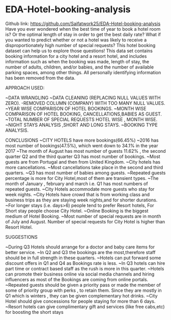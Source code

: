 # EDA-Hotel-booking-analysis
Github link: https://github.com/Saifatwork25/EDA-Hotel-booking-analysis
Have you ever wondered when the best time of year to book a hotel room is? Or the optimal length of stay in order to get the best daily rate? What if you wanted to predict whether or not a hotel was likely to receive a disproportionately high number of special requests?
This hotel booking dataset can help us to explore those questions!
This data set contains booking information for a city hotel and a resort hotel, and includes information such as when the booking was made, length of stay, the number of adults, children, and/or babies, and the number of available parking spaces, among other things.
All personally identifying information has been removed from the data.


APPROACH USED:


~DATA WRANGLING
~DATA CLEANING (REPLACING NULL VALUES WITH ZERO).
-REMOVED COLUMN (COMPANY)  WITH TOO MANY NULL VALUES. 
~YEAR WISE COMPARISON OF HOTEL BOOKINGS.
~MONTH WISE COMPARISON OF HOTEL BOOKING, CANCELLATIONS,BABIES AS GUEST.
~TOTAL NUMBER OF SPECIAL REQUESTS HOTEL WISE , MONTH WISE.
~NIGHT STAYS ANALYSIS ,SHORT AND LONG STAYS.
~BOOKING TYPE ANALYSIS.

CONCLUSIONS 
~CITY HOTELS have more bookings(66.45%)
~2016 has most number of bookings(47.5%), which went down to 34.1% in the year 2017
~The month of August has most number of guests 11.62% , the second quarter Q2 and the third quarter Q3 has most number of bookings.
~Most guests are from Portugal and then from United Kingdom.
~City hotels has more cancellations.
~Most cancellations take place in the second and third quarters.
~Q3 has most number of babies among guests.
~Repeated guests percentage is more for City Hotel,most of them are transient types.
~The month of January , february and march i.e. Q1 has most numbers of repeated guests.
~City Hotels accommodate more guests who stay for week nights.
~City Hotels have crowd that is from working class and business trips as they are staying week nights,and for shorter durations.
~For longer stays (i.e. days>6) people tend to prefer Resort hotels, For Short stay people choose City Hotel.
~Online Booking is the biggest medium of Hotel Booking.
~Most number of special requests are in month of July and August. Number of special requests for City Hotel is higher than Resort Hotel.

SUGGESTIONS

~During Q3 Hotels should arrange for a doctor and baby care items for better service.
~In Q2 and Q3 the bookings are the most,therefore staff should be in full strength in these quarters.
~Hotels can put forward some discount offers in Q1 and Q4 as Bookings rate is less.
~In Q3 hotels can hire part time or contract based staff as the rush is more in this quarter.
~Hotels can promote their business online via social media channels and hiring influencers as most of the Bookings are coming from online portals.
~Repeated guests should be given a priority pass or made the member of some of priority group with perks , to retain them. Since they are mostly in Q1 which is winters , they can be given complementary hot drinks.
~City Hotel should give concessions for people staying for more than 6 days.
~Resort hotels can give complimentary gift and services (like free cabs,etc) for boosting the short stays


